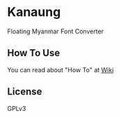 # Kanaung

Floating Myanmar Font Converter

## How To Use

You can read about "How To" at [Wiki](https://github.com/MMAUG/Kanaung/wiki)

## License
GPLv3
